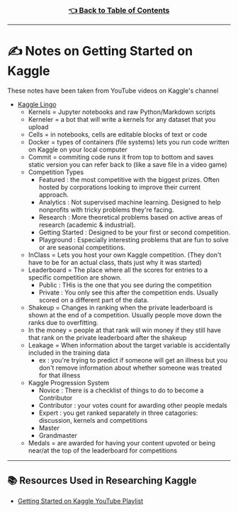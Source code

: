 <h3 align="center"><a href="https://github.com/HexxKing/hexxs_study_notes#-1">👈 Back to Table of Contents</a></h3>

---

# ✍️ Notes on Getting Started on Kaggle
These notes have been taken from YouTube videos on Kaggle's channel
- [Kaggle Lingo](https://www.youtube.com/watch?v=sEJHyuWKd-s&ab_channel=Kaggle)
  - Kernels = Jupyter notebooks and raw Python/Markdown scripts
  - Kerneler = a bot that will write a kernels for any dataset that you upload
  - Cells = in notebooks, cells are editable blocks of text or code
  - Docker = types of containers (file systems) lets you run code written on Kaggle on your local computer
  - Commit = commiting code runs it from top to bottom and saves static version you can refer back to (like a save file in a video game)
  - Competition Types
    - Featured : the most competitive with the biggest prizes. Often hosted by corporations looking to improve their current approach.
    - Analytics : Not supervised machine learning. Designed to help nonprofits with tricky problems they're facing.
    - Research : More theoretical problems based on active areas of research (academic & industrial).
    - Getting Started : Designed to be your first or second competition.
    - Playground :  Especially interesting problems that are fun to solve or are seasonal competitions. 
  - InClass = Lets you host your own Kaggle competition. (They don't have to be for an actual class, thats just why it was started)
  - Leaderboard = The place where all the scores for entries to a specific competition are shown.
    - Public : THis is the one that you see during the competition
    - Private : You only see this after the competition ends. Usually scored on a different part of the data.
  - Shakeup = Changes in ranking when the private leaderboard is shown at the end of a competition. Usually people move down the ranks due to overfitting.
  - In the money = people at that rank will win money if they still have that rank on the private leaderboard after the shakeup
  - Leakage = When information about the target variable is accidentally included in the training data
    - ex : you're trying to predict if someone will get an illness but you don't remove information about whether someone was treated for that illness
  - Kaggle Progression System
    - Novice : There is a checklist of things to do to become a Contributor
    - Contributor : your votes count for awarding other people medals
    - Expert : you get ranked separately in three catagories: discussion, kernels and competitions
    - Master
    - Grandmaster
  - Medals = are awarded for having your content upvoted or being near/at the top of the leaderboard for competitions

---
## 📚 Resources Used in Researching Kaggle
- [Getting Started on Kaggle YouTube Playlist](https://www.youtube.com/playlist?list=PLqFaTIg4myu8gbDh6oBl7XRYNBlthpDEW)